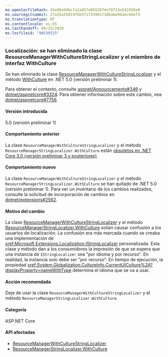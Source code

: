 ```yaml
---
ms.openlocfilehash: 41e80a9dbcfa2a857e0b52674ef0724a542458a0
ms.sourcegitcommit: 27a15a55019f6b5f2733961738babe94aec0def3
ms.translationtype: HT
ms.contentlocale: es-ES
ms.lasthandoff: 09/15/2020
ms.locfileid: "90539525"
---
```

### <a name="localization-resourcemanagerwithculturestringlocalizer-class-and-withculture-interface-member-removed"></a>Localización: se han eliminado la clase ResourceManagerWithCultureStringLocalizer y el miembro de interfaz WithCulture

Se han eliminado la clase [ResourceManagerWithCultureStringLocalizer](/dotnet/api/microsoft.extensions.localization.resourcemanagerwithculturestringlocalizer?view=dotnet-plat-ext-3.1) y el método [WithCulture](/dotnet/api/microsoft.extensions.localization.resourcemanagerstringlocalizer.withculture?view=dotnet-plat-ext-3.1) en .NET 5.0 (versión preliminar 1).

Para obtener el contexto, consulte [aspnet/Announcements#346](https://github.com/aspnet/Announcements/issues/346) y [dotnet/aspnetcore#3324](https://github.com/dotnet/aspnetcore/issues/3324). Para obtener información sobre este cambio, vea [dotnet/aspnetcore#7756](https://github.com/dotnet/aspnetcore/issues/7756).

#### <a name="version-introduced"></a>Versión introducida

5.0 (versión preliminar 1)

#### <a name="old-behavior"></a>Comportamiento anterior

La clase `ResourceManagerWithCultureStringLocalizer` y el método `ResourceManagerStringLocalizer.WithCulture` están [obsoletos en .NET Core 3.0 (versión preliminar 3 y posteriores)](../../../../docs/core/compatibility/2.2-3.0.md#localization-resourcemanagerwithculturestringlocalizer-and-withculture-marked-obsolete).

#### <a name="new-behavior"></a>Comportamiento nuevo

La clase `ResourceManagerWithCultureStringLocalizer` y el método `ResourceManagerStringLocalizer.WithCulture` se han quitado de .NET 5.0 (versión preliminar 1). Para ver un inventario de los cambios realizados, consulte la solicitud de incorporación de cambios en [dotnet/extensions#2562](https://github.com/dotnet/extensions/pull/2562/files).

#### <a name="reason-for-change"></a>Motivo del cambio

La clase [ResourceManagerWithCultureStringLocalizer](/dotnet/api/microsoft.extensions.localization.resourcemanagerwithculturestringlocalizer?view=dotnet-plat-ext-3.1) y el método [ResourceManagerStringLocalizer.WithCulture](/dotnet/api/microsoft.extensions.localization.resourcemanagerstringlocalizer.withculture?view=dotnet-plat-ext-3.1) solían causar confusión a los usuarios de localización. La confusión era más marcada cuando se creaba una implementación de <xref:Microsoft.Extensions.Localization.IStringLocalizer> personalizada. Esta clase y método dan a los consumidores la impresión de que se espera que una instancia de `IStringLocalizer` sea "por idioma y por recurso". En realidad, la instancia solo debe ser "por recurso". En tiempo de ejecución, la propiedad <xref:System.Globalization.CultureInfo.CurrentUICulture%2A?displayProperty=nameWithType> determina el idioma que se va a usar.

#### <a name="recommended-action"></a>Acción recomendada

Deje de usar la clase `ResourceManagerWithCultureStringLocalizer` y el método `ResourceManagerStringLocalizer.WithCulture`.

#### <a name="category"></a>Categoría

ASP.NET Core

#### <a name="affected-apis"></a>API afectadas

- [ResourceManagerWithCultureStringLocalizer](/dotnet/api/microsoft.extensions.localization.resourcemanagerwithculturestringlocalizer?view=dotnet-plat-ext-3.1)
- [ResourceManagerStringLocalizer.WithCulture](/dotnet/api/microsoft.extensions.localization.resourcemanagerstringlocalizer.withculture?view=dotnet-plat-ext-3.1)

<!--

#### Affected APIs

- `T:Microsoft.Extensions.Localization.ResourceManagerWithCultureStringLocalizer`
- `Overload:Microsoft.Extensions.Localization.ResourceManagerStringLocalizer.WithCulture`

-->
